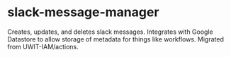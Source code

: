 # slack-message-manager
Creates, updates, and deletes slack messages. Integrates with Google Datastore to allow storage of metadata for things like workflows. Migrated from UWIT-IAM/actions.

